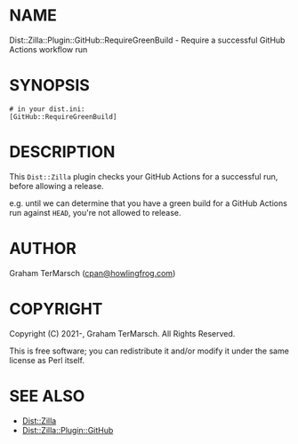 # NAME

Dist::Zilla::Plugin::GitHub::RequireGreenBuild - Require a successful GitHub Actions workflow run

# SYNOPSIS

```
# in your dist.ini:
[GitHub::RequireGreenBuild]
```

# DESCRIPTION

This `Dist::Zilla` plugin checks your GitHub Actions for a successful run,
before allowing a release.

e.g. until we can determine that you have a green build for a GitHub Actions run
against `HEAD`, you're not allowed to release.

# AUTHOR

Graham TerMarsch (cpan@howlingfrog.com)

# COPYRIGHT

Copyright (C) 2021-, Graham TerMarsch.  All Rights Reserved.

This is free software; you can redistribute it and/or modify it under the same
license as Perl itself.

# SEE ALSO

- [Dist::Zilla](https://metacpan.org/pod/Dist%3A%3AZilla)
- [Dist::Zilla::Plugin::GitHub](https://metacpan.org/pod/Dist%3A%3AZilla%3A%3APlugin%3A%3AGitHub)

